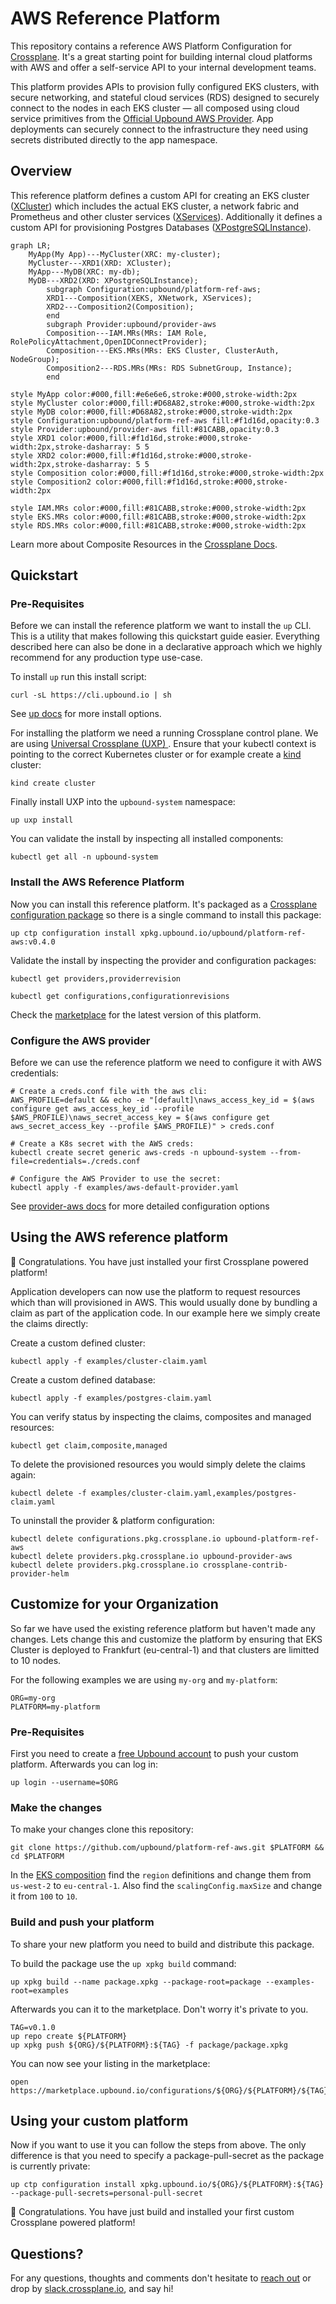 # AWS Reference Platform

This repository contains a reference AWS Platform Configuration for
[Crossplane](https://crossplane.io/). It's a great starting point for building
internal cloud platforms with AWS and offer a self-service API to your internal
development teams.

This platform provides APIs to provision fully configured EKS clusters, with
secure networking, and stateful cloud services (RDS) designed to securely
connect to the nodes in each EKS cluster — all composed using cloud service
primitives from the [Official Upbound AWS
Provider](https://marketplace.upbound.io/providers/upbound/provider-aws). App
deployments can securely connect to the infrastructure they need using secrets
distributed directly to the app namespace.

## Overview

This reference platform defines a custom API for creating an EKS cluster
([XCluster](package/cluster/definition.yaml)) which includes the actual EKS
cluster, a network fabric and Prometheus and other cluster services
([XServices](package/cluster/composition.yaml)). Additionally it defines a
custom API for provisioning Postgres Databases
([XPostgreSQLInstance](package/database/postgres/definition.yaml)).


```mermaid
graph LR;
    MyApp(My App)---MyCluster(XRC: my-cluster);
    MyCluster---XRD1(XRD: XCluster);
    MyApp---MyDB(XRC: my-db);
    MyDB---XRD2(XRD: XPostgreSQLInstance);
		subgraph Configuration:upbound/platform-ref-aws;
	    XRD1---Composition(XEKS, XNetwork, XServices);
	    XRD2---Composition2(Composition);
		end
		subgraph Provider:upbound/provider-aws
	    Composition---IAM.MRs(MRs: IAM Role, RolePolicyAttachment,OpenIDConnectProvider);
	    Composition---EKS.MRs(MRs: EKS Cluster, ClusterAuth, NodeGroup);
	    Composition2---RDS.MRs(MRs: RDS SubnetGroup, Instance);
		end

style MyApp color:#000,fill:#e6e6e6,stroke:#000,stroke-width:2px
style MyCluster color:#000,fill:#D68A82,stroke:#000,stroke-width:2px
style MyDB color:#000,fill:#D68A82,stroke:#000,stroke-width:2px
style Configuration:upbound/platform-ref-aws fill:#f1d16d,opacity:0.3
style Provider:upbound/provider-aws fill:#81CABB,opacity:0.3
style XRD1 color:#000,fill:#f1d16d,stroke:#000,stroke-width:2px,stroke-dasharray: 5 5
style XRD2 color:#000,fill:#f1d16d,stroke:#000,stroke-width:2px,stroke-dasharray: 5 5
style Composition color:#000,fill:#f1d16d,stroke:#000,stroke-width:2px
style Composition2 color:#000,fill:#f1d16d,stroke:#000,stroke-width:2px

style IAM.MRs color:#000,fill:#81CABB,stroke:#000,stroke-width:2px
style EKS.MRs color:#000,fill:#81CABB,stroke:#000,stroke-width:2px
style RDS.MRs color:#000,fill:#81CABB,stroke:#000,stroke-width:2px
```

Learn more about Composite Resources in the [Crossplane
Docs](https://crossplane.io/docs/v1.9/concepts/composition.html).

## Quickstart

### Pre-Requisites

Before we can install the reference platform we want to install the `up` CLI.
This is a utility that makes following this quickstart guide easier. Everything
described here can also be done in a declarative approach which we highly
recommend for any production type use-case.
<!-- TODO enhance this guide: Getting ready for Gitops -->

To install `up` run this install script:
```console
curl -sL https://cli.upbound.io | sh
```
See [up docs](https://docs.upbound.io/cli/) for more install options.

For installing the platform we need a running Crossplane control plane. We are
using [Universal Crossplane (UXP)
](https://github.com/upbound/universal-crossplane). Ensure that your kubectl
context is pointing to the correct Kubernetes cluster or for example create a
[kind](https://kind.sigs.k8s.io) cluster:

```console
kind create cluster
```

Finally install UXP into the `upbound-system` namespace:

```console
up uxp install
```

You can validate the install by inspecting all installed components:

```console
kubectl get all -n upbound-system
```

### Install the AWS Reference Platform

Now you can install this reference platform. It's packaged as a [Crossplane
configuration package](https://crossplane.io/docs/v1.9/concepts/packages.html)
so there is a single command to install this package: 

```console
up ctp configuration install xpkg.upbound.io/upbound/platform-ref-aws:v0.4.0
```

Validate the install by inspecting the provider and configuration packages:
```console
kubectl get providers,providerrevision

kubectl get configurations,configurationrevisions
```

Check the
[marketplace](https://marketplace.upbound.io/configurations/upbound/platform-ref-aws/)
for the latest version of this platform.

### Configure the AWS provider

Before we can use the reference platform we need to configure it with AWS
credentials:

```console
# Create a creds.conf file with the aws cli:
AWS_PROFILE=default && echo -e "[default]\naws_access_key_id = $(aws configure get aws_access_key_id --profile $AWS_PROFILE)\naws_secret_access_key = $(aws configure get aws_secret_access_key --profile $AWS_PROFILE)" > creds.conf

# Create a K8s secret with the AWS creds:
kubectl create secret generic aws-creds -n upbound-system --from-file=credentials=./creds.conf

# Configure the AWS Provider to use the secret:
kubectl apply -f examples/aws-default-provider.yaml
```

See [provider-aws docs](https://marketplace.upbound.io/providers/upbound/provider-aws/latest/docs/configuration) for more detailed configuration options

## Using the AWS reference platform

🎉 Congratulations. You have just installed your first Crossplane powered
platform!

Application developers can now use the platform to request resources which than
will provisioned in AWS. This would usually done by bundling a claim as part of
the application code. In our example here we simply create the claims directly:

Create a custom defined cluster:
```console
kubectl apply -f examples/cluster-claim.yaml
```

Create a custom defined database:
```console
kubectl apply -f examples/postgres-claim.yaml
```

You can verify status by inspecting the claims, composites and managed resources:

```console
kubectl get claim,composite,managed
```

To delete the provisioned resources you would simply delete the claims again:

```console
kubectl delete -f examples/cluster-claim.yaml,examples/postgres-claim.yaml
```

To uninstall the provider & platform configuration:

```console
kubectl delete configurations.pkg.crossplane.io upbound-platform-ref-aws
kubectl delete providers.pkg.crossplane.io upbound-provider-aws
kubectl delete providers.pkg.crossplane.io crossplane-contrib-provider-helm
```

## Customize for your Organization

So far we have used the existing reference platform but haven't made any
changes. Lets change this and customize the platform by ensuring that EKS
Cluster is deployed to Frankfurt (eu-central-1) and that clusters are limitted
to 10 nodes.

For the following examples we are using `my-org` and `my-platform`:

```console
ORG=my-org
PLATFORM=my-platform
```

### Pre-Requisites
First you need to create a [free Upbound
account](https://accounts.upbound.io/register) to push your custom platform.
Afterwards you can log in:

```console
up login --username=$ORG
```

### Make the changes

To make your changes clone this repository:

```console
git clone https://github.com/upbound/platform-ref-aws.git $PLATFORM && cd $PLATFORM
```

In the [EKS composition](package/cluster/eks/composition.yaml) find the `region` definitions and change them from `us-west-2` to `eu-central-1`. Also find the `scalingConfig.maxSize` and change it from `100` to `10`.


### Build and push your platform

To share your new platform you need to build and distribute this package.

To build the package use the `up xpkg build` command:

```console
up xpkg build --name package.xpkg --package-root=package --examples-root=examples
```

Afterwards you can it to the marketplace. Don't worry it's private to you.

```console
TAG=v0.1.0
up repo create ${PLATFORM}
up xpkg push ${ORG}/${PLATFORM}:${TAG} -f package/package.xpkg
```

You can now see your listing in the marketplace:
```console
open https://marketplace.upbound.io/configurations/${ORG}/${PLATFORM}/${TAG}
```

## Using your custom platform

Now if you want to use it you can follow the steps from above. The only difference is that you need to specify a package-pull-secret as the package is currently private:

```console
up ctp configuration install xpkg.upbound.io/${ORG}/${PLATFORM}:${TAG} --package-pull-secrets=personal-pull-secret
```

🎉 Congratulations. You have just build and installed your first custom
Crossplane powered platform!


## Questions?

For any questions, thoughts and comments don't hesitate to [reach
out](https://www.upbound.io/contact) or drop by
[slack.crossplane.io](https://slack.crossplane.io), and say hi!
